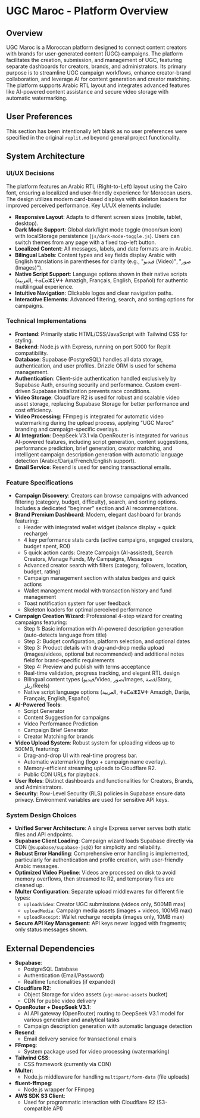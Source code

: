 # UGC Maroc - Platform Overview

## Overview
UGC Maroc is a Moroccan platform designed to connect content creators with brands for user-generated content (UGC) campaigns. The platform facilitates the creation, submission, and management of UGC, featuring separate dashboards for creators, brands, and administrators. Its primary purpose is to streamline UGC campaign workflows, enhance creator-brand collaboration, and leverage AI for content generation and creator matching. The platform supports Arabic RTL layout and integrates advanced features like AI-powered content assistance and secure video storage with automatic watermarking.

## User Preferences
This section has been intentionally left blank as no user preferences were specified in the original `replit.md` beyond general project functionality.

## System Architecture

### UI/UX Decisions
The platform features an Arabic RTL (Right-to-Left) layout using the Cairo font, ensuring a localized and user-friendly experience for Moroccan users. The design utilizes modern card-based displays with skeleton loaders for improved perceived performance. Key UI/UX elements include:
- **Responsive Layout**: Adapts to different screen sizes (mobile, tablet, desktop).
- **Dark Mode Support**: Global dark/light mode toggle (moon/sun icon) with localStorage persistence (`js/dark-mode-toggle.js`). Users can switch themes from any page with a fixed top-left button.
- **Localized Content**: All messages, labels, and date formats are in Arabic.
- **Bilingual Labels**: Content types and key fields display Arabic with English translations in parentheses for clarity (e.g., "فيديو (Video)", "صور (Images)").
- **Native Script Support**: Language options shown in their native scripts (العربية, ⵜⴰⵎⴰⵣⵉⵖⵜ Amazigh, Français, English, Español) for authentic multilingual experience.
- **Intuitive Navigation**: Clickable logos and clear navigation paths.
- **Interactive Elements**: Advanced filtering, search, and sorting options for campaigns.

### Technical Implementations
- **Frontend**: Primarily static HTML/CSS/JavaScript with Tailwind CSS for styling.
- **Backend**: Node.js with Express, running on port 5000 for Replit compatibility.
- **Database**: Supabase (PostgreSQL) handles all data storage, authentication, and user profiles. Drizzle ORM is used for schema management.
- **Authentication**: Client-side authentication handled exclusively by Supabase Auth, ensuring security and performance. Custom event-driven Supabase initialization prevents race conditions.
- **Video Storage**: Cloudflare R2 is used for robust and scalable video asset storage, replacing Supabase Storage for better performance and cost efficiency.
- **Video Processing**: FFmpeg is integrated for automatic video watermarking during the upload process, applying "UGC Maroc" branding and campaign-specific overlays.
- **AI Integration**: DeepSeek V3.1 via OpenRouter is integrated for various AI-powered features, including script generation, content suggestions, performance prediction, brief generation, creator matching, and intelligent campaign description generation with automatic language detection (Arabic/Darija/French/English support).
- **Email Service**: Resend is used for sending transactional emails.

### Feature Specifications
- **Campaign Discovery**: Creators can browse campaigns with advanced filtering (category, budget, difficulty), search, and sorting options. Includes a dedicated "beginner" section and AI recommendations.
- **Brand Premium Dashboard**: Modern, elegant dashboard for brands featuring:
    - Header with integrated wallet widget (balance display + quick recharge)
    - 4 key performance stats cards (active campaigns, engaged creators, budget spent, ROI)
    - 5 quick action cards: Create Campaign (AI-assisted), Search Creators, Manage Funds, My Campaigns, Messages
    - Advanced creator search with filters (category, followers, location, budget, rating)
    - Campaign management section with status badges and quick actions
    - Wallet management modal with transaction history and fund management
    - Toast notification system for user feedback
    - Skeleton loaders for optimal perceived performance
- **Campaign Creation Wizard**: Professional 4-step wizard for creating campaigns featuring:
    - Step 1: Basic information with AI-powered description generation (auto-detects language from title)
    - Step 2: Budget configuration, platform selection, and optional dates
    - Step 3: Product details with drag-and-drop media upload (images/videos, optional but recommended) and additional notes field for brand-specific requirements
    - Step 4: Preview and publish with terms acceptance
    - Real-time validation, progress tracking, and elegant RTL design
    - Bilingual content types (فيديو/Video, صور/Images, قصة/Story, ريلز/Reels)
    - Native script language options (العربية, ⵜⴰⵎⴰⵣⵉⵖⵜ Amazigh, Darija, Français, English, Español)
- **AI-Powered Tools**:
    - Script Generator
    - Content Suggestion for campaigns
    - Video Performance Prediction
    - Campaign Brief Generator
    - Creator Matching for brands
- **Video Upload System**: Robust system for uploading videos up to 500MB, featuring:
    - Drag-and-drop UI with real-time progress bar.
    - Automatic watermarking (logo + campaign name overlay).
    - Memory-efficient streaming uploads to Cloudflare R2.
    - Public CDN URLs for playback.
- **User Roles**: Distinct dashboards and functionalities for Creators, Brands, and Administrators.
- **Security**: Row-Level Security (RLS) policies in Supabase ensure data privacy. Environment variables are used for sensitive API keys.

### System Design Choices
- **Unified Server Architecture**: A single Express server serves both static files and API endpoints.
- **Supabase Client Loading**: Campaign wizard loads Supabase directly via CDN (`@supabase/supabase-js@2`) for simplicity and reliability.
- **Robust Error Handling**: Comprehensive error handling is implemented, particularly for authentication and profile creation, with user-friendly Arabic messages.
- **Optimized Video Pipeline**: Videos are processed on disk to avoid memory overflows, then streamed to R2, and temporary files are cleaned up.
- **Multer Configuration**: Separate upload middlewares for different file types:
  - `uploadVideo`: Creator UGC submissions (videos only, 500MB max)
  - `uploadMedia`: Campaign media assets (images + videos, 100MB max)
  - `uploadReceipt`: Wallet recharge receipts (images only, 10MB max)
- **Secure API Key Management**: API keys never logged with fragments; only status messages shown.

## External Dependencies

- **Supabase**:
    - PostgreSQL Database
    - Authentication (Email/Password)
    - Realtime functionalities (if expanded)
- **Cloudflare R2**:
    - Object Storage for video assets (`ugc-maroc-assets` bucket)
    - CDN for public video delivery
- **OpenRouter + DeepSeek V3.1**:
    - AI API gateway (OpenRouter) routing to DeepSeek V3.1 model for various generative and analytical tasks
    - Campaign description generation with automatic language detection
- **Resend**:
    - Email delivery service for transactional emails
- **FFmpeg**:
    - System package used for video processing (watermarking)
- **Tailwind CSS**:
    - CSS framework (currently via CDN)
- **Multer**:
    - Node.js middleware for handling `multipart/form-data` (file uploads)
- **fluent-ffmpeg**:
    - Node.js wrapper for FFmpeg
- **AWS SDK S3 Client**:
    - Used for programmatic interaction with Cloudflare R2 (S3-compatible API)